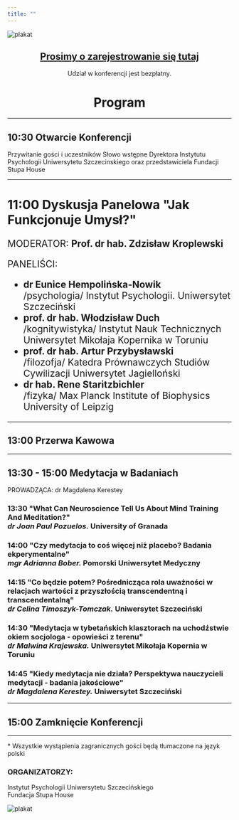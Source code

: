 ```yaml
---
title: ""
---
```


![plakat](/images/header.jpg)

<script src="https://unpkg.com/htmx.org@1.9.0"></script>
<center>
    <a href="/registration"><h2 style="text-decoration: underline; color: var(--links);">Prosimy o zarejestrowanie się tutaj</h2></a>
</center>

<center>Udział w konferencji jest bezpłatny.</center>

<style>
    #program #panel-discussion h2 {font-size: 2em;}
    #program #panel-discussion p, #program #panel-discussion ul {font-size: 1.5em;}
</style>
<div id="program">

<center>
    <h1>Program</h1>
</center>

---

## 10:30 Otwarcie Konferencji

Przywitanie gości i uczestników Słowo wstępne Dyrektora Instytutu Psychologii Uniwersytetu Szczecinskiego oraz przedstawiciela Fundacji Stupa House

---

<div id="panel-discussion">

## 11:00 Dyskusja Panelowa "Jak Funkcjonuje Umysł?"

MODERATOR: **Prof. dr hab. Zdzisław Kroplewski**

PANELIŚCI:
* **dr Eunice Hempolińska-Nowik**<br/> /psychologia/ Instytut Psychologii. Uniwersytet Szczeciński
* **prof. dr hab. Włodzisław Duch**<br/> /kognitywistyka/ Instytut Nauk Technicznych Uniwersytet Mikołaja Kopernika w Toruniu
* **prof. dr hab. Artur Przybysławski**<br/> /filozofja/ Katedra Prównawczych Studiów Cywilizacji Uniwersytet Jagielloński
* **dr hab. Rene Staritzbichler**<br/> /fizyka/ Max Planck Institute of Biophysics University of Leipzig

</div>

---

## 13:00 Przerwa Kawowa

---

## 13:30 - 15:00 Medytacja w Badaniach

PROWADZĄCA: dr Magdalena Kerestey

### 13:30 "What Can Neuroscience Tell Us About Mind Training And Meditation?"<br/>_dr Joan Paul Pozuelos._ University of Granada

### 14:00 "Czy medytacja to coś więcej niż placebo? Badania ekperymentalne"<br/>_mgr Adrianna Bober._ Pomorski Uniwersytet Medyczny

### 14:15 "Co będzie potem? Pośrednicząca rola uważności w relacjach wartości z przyszłością transcendentną i transcendentalną"<br/>_dr Celina Timoszyk-Tomczak._ Uniwersytet Szczeciński

### 14:30 "Medytacja w tybetańskich klasztorach na uchodźstwie okiem socjologa - opowieści z terenu"<br/>_dr Malwina Krajewska._ Uniwersytet Mikołaja Kopernia w Toruniu

### 14:45 "Kiedy medytacja nie działa? Perspektywa nauczycieli medytacji - badania jakościowe"<br/>_dr Magdalena Kerestey._ Uniwersytet Szczeciński

---

## 15:00 Zamknięcie Konferencji

---

\* Wszystkie wystąpienia zagranicznych gości będą tłumaczone na język polski

### ORGANIZATORZY:

Instytut Psychologii Uniwersytetu Szczecińskiego<br/>
Fundacja Stupa House

</div>

![plakat](/images/footer.jpg)
